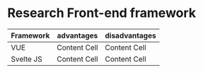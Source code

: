 # Research Front-end framework


| Framework     | advantages    | disadvantages |
| ------------- | ------------- | ------------- |
| VUE           | Content Cell  | Content Cell  |
| Svelte JS     | Content Cell  | Content Cell  |
